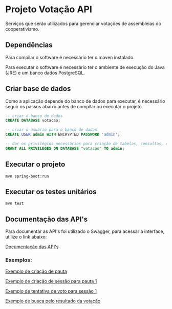 # Projeto Votação API

Serviços que serão utilizados para gerenciar votações de assembleias do cooperativismo.

## Dependências

Para compilar o software é necessário ter o maven instalado.

Para executar o software é necessário ter o ambiente de execução do Java (JRE) e um banco dados PostgreSQL.

## Criar base de dados

Como a aplicação depende do banco de dados para executar, é necessário seguir os passos abaixo antes de compilar ou executar o projeto.

```sql
-- criar o banco de dados
CREATE DATABASE votacao;

-- criar o usuário para o banco de dados
CREATE USER admin WITH ENCRYPTED PASSWORD 'admin';

-- dar os privilégios necessários para criação de tabelas, consultas, etc.
GRANT ALL PRIVILEGES ON DATABASE "votacao" TO admin;
```

## Executar o projeto

`mvn spring-boot:run`

## Executar os testes unitários

`mvn test`

## Documentação das API's

Para documentar as API's foi utilizado o Swagger, para acessar a interface, utilize o link abaixo:

[Documentação das API's](http://localhost:8080/swagger.html)

### Exemplos:

[Exemplo de criação de pauta](https://github.com/kelvinpalves/votacao/blob/master/src/main/resources/exemplos/criar-pauta.sh)

[Exemplo de criação de sessão para pauta 1](https://github.com/kelvinpalves/votacao/blob/master/src/main/resources/exemplos/criar-sessao.sh)

[Exemplo de tentativa de voto para sessão 1](https://github.com/kelvinpalves/votacao/blob/master/src/main/resources/exemplos/votar.sh)

[Exemplo de busca pelo resultado da votação](https://github.com/kelvinpalves/votacao/blob/master/src/main/resources/exemplos/resultado-votacao.sh)

